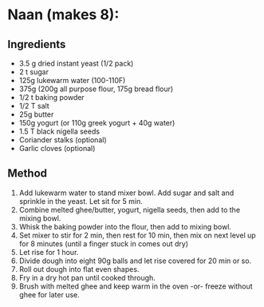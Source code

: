 # Naan (makes 8):
## Ingredients
* 3.5 g dried instant yeast (1/2 pack)
* 2 t sugar
* 125g lukewarm water (100-110F)
* 375g (200g all purpose flour, 175g bread flour)
* 1/2 t baking powder
* 1/2 T salt 
* 25g butter 
* 150g yogurt (or 110g greek yogurt + 40g water)
* 1.5 T black nigella seeds
* Coriander stalks (optional)
* Garlic cloves (optional)

## Method
1. Add lukewarm water to stand mixer bowl.  Add sugar and salt and sprinkle in the yeast.  Let sit for 5 min.  
3. Combine melted ghee/butter, yogurt, nigella seeds, then add to the mixing bowl.
4. Whisk the baking powder into the flour, then add to mixing bowl.
5. Set mixer to stir for 2 min, then rest for 10 min, then mix on next level up for 8 minutes (until a finger stuck in comes out dry)
6. Let rise for 1 hour.
7. Divide dough into eight 90g balls and let rise covered for 20 min or so. 
8. Roll out dough into flat even shapes.
9. Fry in a dry hot pan until cooked through.
10. Brush with melted ghee and keep warm in the oven -or- freeze without ghee for later use. 
